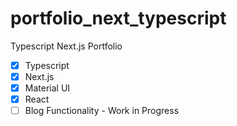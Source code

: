 # portfolio_next_typescript
Typescript Next.js Portfolio

- [x] Typescript
- [x] Next.js
- [x] Material UI
- [x] React
- [ ] Blog Functionality - Work in Progress
